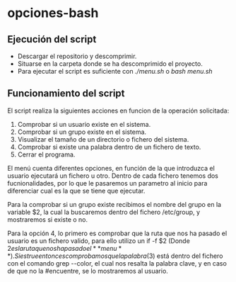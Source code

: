 # opciones-bash
## Ejecución del script

- Descargar el repositorio y descomprimir.
- Situarse en la carpeta donde se ha descomprimido el proyecto.
- Para ejecutar el script es suficiente con *./menu.sh* o *bash menu.sh*

## Funcionamiento del script
El script realiza la siguientes acciones en funcion de la operación solicitada:

1. Comprobar si un usuario existe en el sistema.
2. Comprobar si un grupo existe en el sistema.
3. Visualizar el tamaño de un directorio o fichero del sistema.
4. Comprobar si existe una palabra dentro de un fichero de texto.
5. Cerrar el programa.

El menú cuenta diferentes opciones, en función de la que introduzca el usuario ejecutará un fichero u otro. Dentro de cada fichero
tenemos dos fucnionalidades, por lo que le pasaremos un parametro al inicio para diferenciar cual es la que se tiene que ejecutar.

Para la comprobar si un grupo existe recibimos el nombre del grupo en la variable $2, la cual la buscaremos dentro del fichero /etc/group, y mostraremos si existe o no.

Para la opción 4, lo primero es comprobar que la ruta que nos ha pasado el usuario es un fichero valido, para ello utilizo un if -f $2 (Donde $2 es la ruta que nos ha pasado el **menu**). Si es true entonces comprobamos que la palabra ($3) está dentro del fichero con el comando grep --color, el cual nos resalta la palabra clave, y en caso de que no la #encuentre, se lo mostraremos al usuario.
